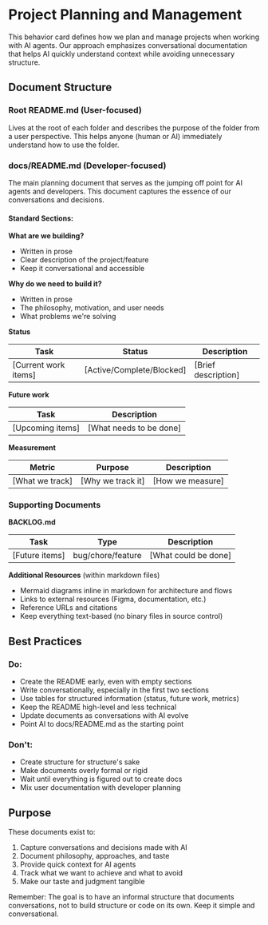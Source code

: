 # Project Planning and Management

This behavior card defines how we plan and manage projects when working with AI
agents. Our approach emphasizes conversational documentation that helps AI
quickly understand context while avoiding unnecessary structure.

## Document Structure

### Root README.md (User-focused)

Lives at the root of each folder and describes the purpose of the folder from a
user perspective. This helps anyone (human or AI) immediately understand how to
use the folder.

### docs/README.md (Developer-focused)

The main planning document that serves as the jumping off point for AI agents
and developers. This document captures the essence of our conversations and
decisions.

#### Standard Sections:

**What are we building?**

- Written in prose
- Clear description of the project/feature
- Keep it conversational and accessible

**Why do we need to build it?**

- Written in prose
- The philosophy, motivation, and user needs
- What problems we're solving

**Status**

| Task                 | Status                    | Description         |
| -------------------- | ------------------------- | ------------------- |
| [Current work items] | [Active/Complete/Blocked] | [Brief description] |

**Future work**

| Task             | Description             |
| ---------------- | ----------------------- |
| [Upcoming items] | [What needs to be done] |

**Measurement**

| Metric          | Purpose           | Description      |
| --------------- | ----------------- | ---------------- |
| [What we track] | [Why we track it] | [How we measure] |

### Supporting Documents

**BACKLOG.md**

| Task           | Type              | Description          |
| -------------- | ----------------- | -------------------- |
| [Future items] | bug/chore/feature | [What could be done] |

**Additional Resources** (within markdown files)

- Mermaid diagrams inline in markdown for architecture and flows
- Links to external resources (Figma, documentation, etc.)
- Reference URLs and citations
- Keep everything text-based (no binary files in source control)

## Best Practices

### Do:

- Create the README early, even with empty sections
- Write conversationally, especially in the first two sections
- Use tables for structured information (status, future work, metrics)
- Keep the README high-level and less technical
- Update documents as conversations with AI evolve
- Point AI to docs/README.md as the starting point

### Don't:

- Create structure for structure's sake
- Make documents overly formal or rigid
- Wait until everything is figured out to create docs
- Mix user documentation with developer planning

## Purpose

These documents exist to:

1. Capture conversations and decisions made with AI
2. Document philosophy, approaches, and taste
3. Provide quick context for AI agents
4. Track what we want to achieve and what to avoid
5. Make our taste and judgment tangible

Remember: The goal is to have an informal structure that documents
conversations, not to build structure or code on its own. Keep it simple and
conversational.
